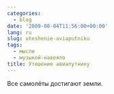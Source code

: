 ```yaml
---
categories:
  - blog
date: '2009-08-04T11:56:00+00:00'
lang: ru
slug: uteshenie-aviaputniku
tags:
  - мысли
  - музыкой-навеяло
title: Утешение авиапутнику
---
```




Все самолёты достигают земли.